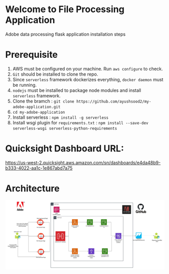 # Welcome to File Processing Application 
Adobe data processing flask application installation steps

# Prerequisite
1. AWS must be configured on your machine. Run `aws configure` to check.
2. `Git` should be installed to clone the repo.
3. Since `serverless` framework dockerizes everything, `docker daemon` must be running. 
4. `nodejs` must be installed to package node modules and install `serverless` framework.
5. Clone the bramch : `git clone https://github.com/ayushsood2/my-adobe-application.git`
6. `cd my-adobe-application`
7. Install serverless : `npm install -g serverless`
8. Install wsgi plugin for `requirements.txt` : `npm install --save-dev serverless-wsgi serverless-python-requirements `

# Quicksight Dashboard URL:

https://us-west-2.quicksight.aws.amazon.com/sn/dashboards/e4da48b9-b333-4022-aa1c-1e867abd7a75


# Architecture

![Image](https://github.com/ayushsood2/my-adobe-application/blob/main/Adobe%20Challenge%20Architecture.jpeg)

